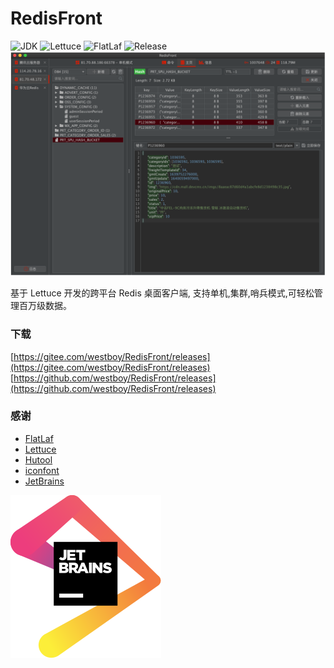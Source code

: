 
RedisFront
==========================================================
![JDK](https://img.shields.io/badge/JDK-17-blue.svg)
![Lettuce](https://img.shields.io/badge/Lettuce-6.x-green.svg)
![FlatLaf](https://img.shields.io/badge/FlatLaf-2.x-yellow.svg)
![Release](https://img.shields.io/badge/Release-1.0.0.B-red.svg)
![Screenshot](screenshot/redisfront.png)

基于 Lettuce 开发的跨平台 Redis 桌面客户端, 支持单机,集群,哨兵模式,可轻松管理百万级数据。

### 下载

[https://gitee.com/westboy/RedisFront/releases](https://gitee.com/westboy/RedisFront/releases)
[https://github.com/westboy/RedisFront/releases](https://github.com/westboy/RedisFront/releases)

### 感谢

* [FlatLaf](https://www.formdev.com/flatlaf/?from=RedisFront)
* [Lettuce](https://lettuce.io/?from=RedisFront)
* [Hutool](http://hutool.cn/?from=RedisFront)
* [iconfont](https://www.iconfont.cn/?from=RedisFront)
* [JetBrains](https://www.jetbrains.com/?from=RedisFront)

![JenBrains logo](/assets/jetbrains.svg)

